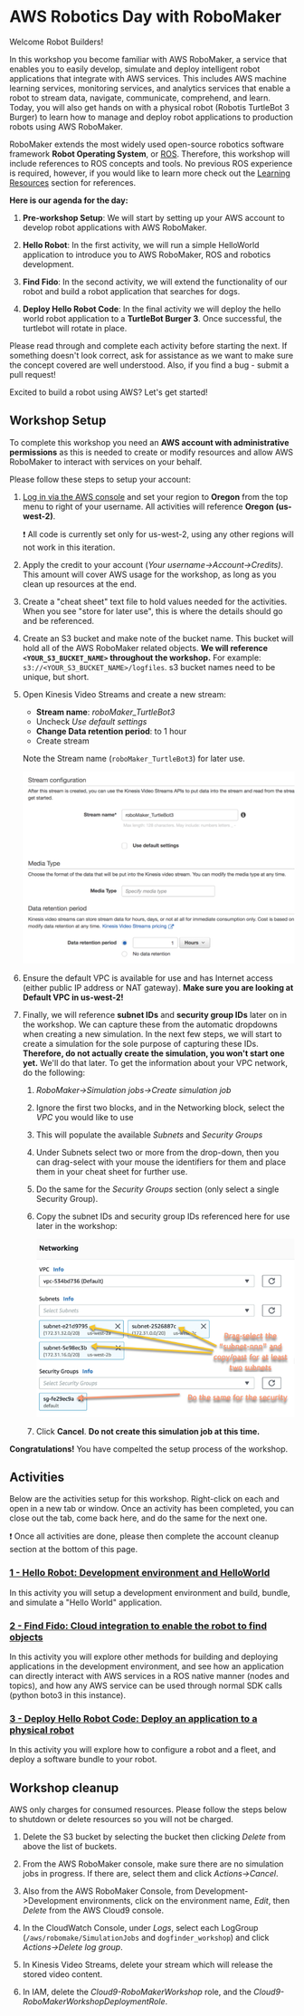 # AWS Robotics Day with RoboMaker

Welcome Robot Builders! 

In this workshop you become familiar with AWS RoboMaker, a service that enables you to easily develop, simulate and deploy intelligent robot applications that integrate with AWS services. This includes AWS machine learning services, monitoring services, and analytics services that enable a robot to stream data, navigate, communicate, comprehend, and learn. Today, you will also get hands on with a physical robot (Robotis TurtleBot 3 Burger) to learn how to manage and deploy robot applications to production robots using AWS RoboMaker.

RoboMaker extends the most widely used open-source robotics software framework **Robot Operating System**, or [ROS](http://www.ros.org/). Therefore, this workshop will include references to ROS concepts and tools. No previous ROS experience is required, however, if you would like to learn more check out the [Learning Resources](learning_resources.md) section for references.

**Here is our agenda for the day:**

1. **Pre-workshop Setup**: We will start by setting up your AWS account to develop robot applications with AWS RoboMaker. 

2. **Hello Robot**: In the first activity, we will run a simple HelloWorld application to introduce you to AWS RoboMaker, ROS and robotics development. 

3. **Find Fido**: In the second activity, we will extend the functionality of our robot and build a robot application that searches for dogs.

3. **Deploy Hello Robot Code**: In the final activity we will deploy the hello world robot application to a **TurtleBot Burger 3**. Once successful, the turtlebot will rotate in place. 

Please read through and complete each activity before starting the next. If something doesn't look correct, ask for assistance as we want to make sure the concept covered are well understood. Also, if you find a bug - submit a pull request!

Excited to build a robot using AWS? Let's get started!

## Workshop Setup 

To complete this workshop you need an **AWS account with administrative permissions** as this is needed to create or modify resources and allow AWS RoboMaker to interact with services on your behalf. 

Please follow these steps to setup your account:

1. [Log in via the AWS console](https://console.aws.amazon.com/) and set your region to **Oregon** from the top menu to right of your username. All activities will reference **Oregon (us-west-2)**. 

   :exclamation: All code is currently set only for us-west-2, using any other regions will not work in this iteration.

2. Apply the credit to your account (*Your username->Account->Credits)*. This amount will cover AWS usage for the workshop, as long as you clean up resources at the end.

3. Create a "cheat sheet" text file to hold values needed for the activities. When you see "store for later use", this is where the details should go and be referenced.

4. Create an S3 bucket and make note of the bucket name. This bucket will hold all of the AWS RoboMaker related objects. **We will reference `<YOUR_S3_BUCKET_NAME>` throughout the workshop.** For example:  `s3://<YOUR_S3_BUCKET_NAME>/logfiles`. s3 bucket names need to be unique, but short.

5. Open Kinesis Video Streams and create a new stream:

   * **Stream name**: *roboMaker_TurtleBot3*
   * Uncheck *Use default settings*
   * **Change Data retention period**: to 1 hour
   * Create stream

   Note the Stream name (`roboMaker_TurtleBot3`) for later use.

   ![kinesis-streams](img/kinesis-streams.png)

6. Ensure the default VPC is available for use and has Internet access (either public IP address or NAT gateway). **Make sure you are looking at Default VPC in us-west-2!**

7. Finally, we will reference **subnet IDs** and **security group IDs** later on in the workshop. We can capture these from the automatic dropdowns when creating a new simulation. In the next few steps, we will start to create a simulation for the sole purpose of capturing these IDs. **Therefore, do not actually create the simulation, you won't start one yet.**  We'll do that later.  To get the information about your VPC network, do the following:

   1. *RoboMaker->Simulation jobs->Create simulation job*

   2. Ignore the first two blocks, and in the Networking block, select the *VPC* you would like to use

   3. This will populate the available *Subnets* and *Security Groups*

   4. Under Subnets select two or more from the drop-down, then you can drag-select with your mouse the identifiers for them and place them in your cheat sheet for further use.

   5. Do the same for the *Security Groups* section (only select a single Security Group).

   6. Copy the subnet IDs and security group IDs referenced here for use later in the workshop:

      ![1_select_subnets](img/1_select_subnets.png)
      
   
   8. Click **Cancel**.  **Do not create this simulation job at this time.**

**Congratulations!** You have compelted the setup process of the workshop. 

## Activities

Below are the activities setup for this workshop. Right-click on each and open in a new tab or window. Once an activity has been completed, you can close out the tab, come back here, and do the same for the next one.

:exclamation: Once all activities are done, please then complete the account cleanup section at the bottom of this page.

### [1 - Hello Robot: Development environment and HelloWorld](./1_dev_hello.md)

In this activity you will setup a development environment and build, bundle, and simulate a "Hello World" application.

### [2 - Find Fido: Cloud integration to enable the robot to find objects](./2_dog_finder.md) 

In this activity you will explore other methods for building and deploying applications in the development environment, and see how an application can directly interact with AWS services in a ROS native manner (nodes and topics), and how any AWS service can be used through normal SDK calls (python boto3 in this instance).

### [3 - Deploy Hello Robot Code: Deploy an application to a physical robot](./3_deployment.md) 

In this activity you will explore how to configure a robot and a fleet, and deploy a software bundle to your robot.


## Workshop cleanup

AWS only charges for consumed resources. Please follow the steps below to shutdown or delete resources so you will not be charged.

1. Delete the S3 bucket by selecting the bucket then clicking *Delete* from above the list of buckets.

2. From the AWS RoboMaker console, make sure there are no simulation jobs in progress. If there are, select them and click *Actions->Cancel*.

3. Also from the AWS RoboMaker Console, from Development->Development environments, click on the environment name, *Edit*, then *Delete* from the AWS Cloud9 console.
4. In the CloudWatch Console, under *Logs*, select each LogGroup (`/aws/robomake/SimulationJobs` and `dogfinder_workshop`) and click *Actions->Delete log group*.
5. In Kinesis Video Streams, delete your stream which will release the stored video content.
6. In IAM, delete the *Cloud9-RoboMakerWorkshop* role, and the *Cloud9-RoboMakerWorkshopDeploymentRole*. 
